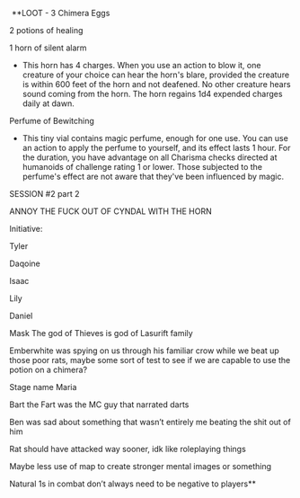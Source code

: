  **LOOT - 3 Chimera Eggs

2 potions of healing

1 horn of silent alarm

- This horn has 4 charges. When you use an action to blow it, one creature of your choice can hear the horn's blare, provided the creature is within 600 feet of the horn and not deafened. No other creature hears sound coming from the horn. The horn regains 1d4 expended charges daily at dawn.

Perfume of Bewitching 

- This tiny vial contains magic perfume, enough for one use. You can use an action to apply the perfume to yourself, and its effect lasts 1 hour. For the duration, you have advantage on all Charisma checks directed at humanoids of challenge rating 1 or lower. Those subjected to the perfume's effect are not aware that they've been influenced by magic.

SESSION #2 part 2 

ANNOY THE FUCK OUT OF CYNDAL WITH THE HORN

  
Initiative:

Tyler

Daqoine

Isaac

Lily

Daniel

  

Mask The god of Thieves is god of Lasurift family

  

Emberwhite was spying on us through his familiar crow while we beat up those poor rats, maybe some sort of test to see if we are capable to use the potion on a chimera?

  

Stage name Maria

Bart the Fart was the MC guy that narrated darts

  

Ben was sad about something that wasn’t entirely me beating the shit out of him

  
  

Rat should have attacked way sooner, idk like roleplaying things

Maybe less use of map to create stronger mental images or something

Natural 1s in combat don’t always need to be negative to players**